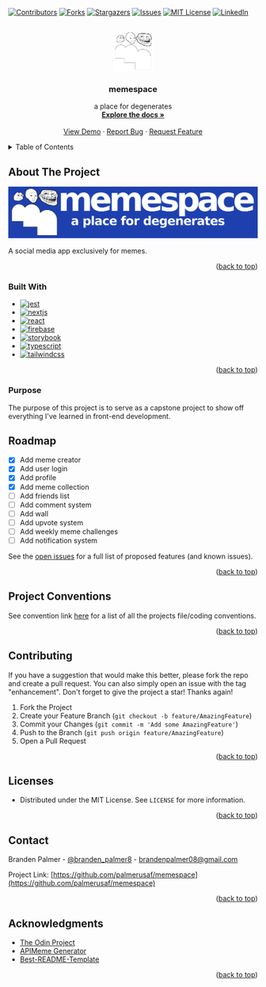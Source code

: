 <div id="top"></div>
<!--
*** Thanks for checking out the Best-README-Template. If you have a suggestion
*** that would make this better, please fork the repo and create a pull request
*** or simply open an issue with the tag "enhancement".

\*\*\* Thanks again! Now go create something AMAZING! :D
-->

<!-- PROJECT SHIELDS -->
<!--
*** I'm using markdown "reference style" links for readability.
*** Reference links are enclosed in brackets [ ] instead of parentheses ( ).
*** See the bottom of this document for the declaration of the reference variables
*** for contributors-url, forks-url, etc. This is an optional, concise syntax you may use.
*** https://www.markdownguide.org/basic-syntax/#reference-style-links
-->

[![Contributors][contributors-shield]][contributors-url]
[![Forks][forks-shield]][forks-url]
[![Stargazers][stars-shield]][stars-url]
[![Issues][issues-shield]][issues-url]
[![MIT License][license-shield]][license-url]
[![LinkedIn][linkedin-shield]][linkedin-url]

<!-- PROJECT LOGO -->
<br />
<div align="center">
  <a href="https://github.com/palmerusaf/memespace">
    <img src="./components/shared/imgs/small-logo.png" alt="Logo" width="80" height="80">
  </a>

<h3 align="center">memespace</h3>

  <p align="center">
    a place for degenerates
    <br />
    <a href="https://github.com/palmerusaf/memespace"><strong>Explore the docs »</strong></a>
    <br />
    <br />
    <a href="https://memespace.vercel.app/">View Demo</a>
    ·
    <a href="https://github.com/palmerusaf/memespace/issues">Report Bug</a>
    ·
    <a href="https://github.com/palmerusaf/memespace/issues">Request Feature</a>
  </p>
</div>

<!-- TABLE OF CONTENTS -->
<details>
  <summary>Table of Contents</summary>
  <ol>
    <li>
      <a href="#about-the-project">About The Project</a>
      <ul>
        <li><a href="#built-with">Built With</a></li>
        <li><a href="#purpose">Purpose</a></li>
      </ul>
    </li>
    <li><a href="#roadmap">Roadmap</a></li>
    <li><a href="#project-conventions">Project Conventions</a></li>
    <li><a href="#contributing">Contributing</a></li>
    <li><a href="#license">License</a></li>
    <li><a href="#contact">Contact</a></li>
    <li><a href="#acknowledgments">Acknowledgments</a></li>
  </ol>
</details>

<!-- ABOUT THE PROJECT -->

## About The Project

[![Product Name Screen Shot][product-screenshot]](https://memespace.vercel.app/)

A social media app exclusively for memes.

<p align="right">(<a href="#top">back to top</a>)</p>

### Built With

- [![jest]](https://jestjs.io/)
- [![nextjs]](https://nextjs.org/)
- [![react]](https://reactjs.org/)
- [![firebase]](https://firebase.google.com/)
- [![storybook]](https://storybook.js.org/)
- [![typescript]](https://www.typescriptlang.org/)
- [![tailwindcss]](https://tailwindcss.com/)

<p align="right">(<a href="#top">back to top</a>)</p>

### Purpose

The purpose of this project is to serve as a capstone project to show off everything I've learned in front-end development.

<!-- ROADMAP -->

## Roadmap

- [x] Add meme creator
- [x] Add user login
- [x] Add profile
- [x] Add meme collection
- [ ] Add friends list
- [ ] Add comment system
- [ ] Add wall
- [ ] Add upvote system
- [ ] Add weekly meme challenges
- [ ] Add notification system

See the [open issues](https://github.com/palmerusaf/memespace/issues) for a full list of proposed features (and known issues).

<p align="right">(<a href="#top">back to top</a>)</p>

## Project Conventions

See convention link [here](https://github.com/palmerusaf/memespace/blob/master/CONVENTIONS.md) for a list of all the projects file/coding conventions.

<p align="right">(<a href="#top">back to top</a>)</p>

<!-- CONTRIBUTING -->

## Contributing

If you have a suggestion that would make this better, please fork the repo and create a pull request. You can also simply open an issue with the tag "enhancement".
Don't forget to give the project a star! Thanks again!

1. Fork the Project
2. Create your Feature Branch (`git checkout -b feature/AmazingFeature`)
3. Commit your Changes (`git commit -m 'Add some AmazingFeature'`)
4. Push to the Branch (`git push origin feature/AmazingFeature`)
5. Open a Pull Request

<p align="right">(<a href="#top">back to top</a>)</p>
<!-- LICENSE -->

## Licenses

- Distributed under the MIT License. See `LICENSE` for more information.

<p align="right">(<a href="#top">back to top</a>)</p>

<!-- CONTACT -->

## Contact

Branden Palmer - [@branden_palmer8](https://twitter.com/branden_palmer8) - brandenpalmer08@gmail.com

Project Link: [https://github.com/palmerusaf/memespace](https://github.com/palmerusaf/memespace)

<p align="right">(<a href="#top">back to top</a>)</p>

<!-- ACKNOWLEDGMENTS -->

## Acknowledgments

- [The Odin Project](https://www.theodinproject.com/)
- [APIMeme Generator](https://apimeme.com)
- [Best-README-Template](https://github.com/othneildrew/Best-README-Template)

<p align="right">(<a href="#top">back to top</a>)</p>

<!-- MARKDOWN LINKS & IMAGES -->
<!-- https://www.markdownguide.org/basic-syntax/#reference-style-links -->

[contributors-shield]: https://img.shields.io/github/contributors/palmerusaf/memespace.svg?style=for-the-badge
[contributors-url]: https://github.com/palmerusaf/memespace/graphs/contributors
[forks-shield]: https://img.shields.io/github/forks/palmerusaf/memespace.svg?style=for-the-badge
[forks-url]: https://github.com/palmerusaf/memespace/network/members
[stars-shield]: https://img.shields.io/github/stars/palmerusaf/memespace.svg?style=for-the-badge
[stars-url]: https://github.com/palmerusaf/memespace/stargazers
[issues-shield]: https://img.shields.io/github/issues/palmerusaf/memespace.svg?style=for-the-badge
[issues-url]: https://github.com/palmerusaf/memespace/issues
[license-shield]: https://img.shields.io/github/license/palmerusaf/memespace.svg?style=for-the-badge
[license-url]: https://github.com/palmerusaf/memespace/blob/master/LICENSE
[linkedin-shield]: https://img.shields.io/badge/-LinkedIn-black.svg?style=for-the-badge&logo=linkedin&colorB=555
[linkedin-url]: https://linkedin.com/in/branden-palmer-968765120
[product-screenshot]: ./screen-shot.png

<!-- Badges -->

[tailwindcss]: https://img.shields.io/badge/tailwindcss-%2338B2AC.svg?style=for-the-badge&logo=tailwind-css&logoColor=white
[react]: https://img.shields.io/badge/react-%2320232a.svg?style=for-the-badge&logo=react&logoColor=%2361DAFB
[jest]: https://img.shields.io/badge/-jest-%23C21325?style=for-the-badge&logo=jest&logoColor=white
[typescript]: https://img.shields.io/badge/typescript-%23007ACC.svg?style=for-the-badge&logo=typescript&logoColor=white
[storybook]: https://img.shields.io/badge/-Storybook-FF4785?style=for-the-badge&logo=storybook&logoColor=white
[nextjs]: https://img.shields.io/badge/Next-black?style=for-the-badge&logo=next.js&logoColor=white
[firebase]: https://img.shields.io/badge/firebase-%23039BE5.svg?style=for-the-badge&logo=firebase

